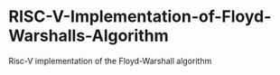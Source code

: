 # RISC-V-Implementation-of-Floyd-Warshalls-Algorithm
Risc-V implementation of the Floyd-Warshall algorithm
